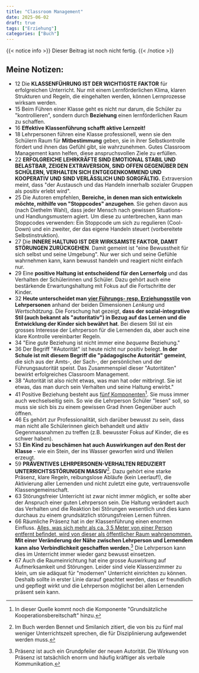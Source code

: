 ```yaml
---
title: "Classroom Management"
date: 2025-06-02
draft: true
tags: ["Erziehung"]
categories: ["Buch"]
---
```


{{< notice info >}} Dieser Beitrag ist noch nicht fertig. {{< /notice >}}


## Meine Notizen:

* 12 Die **KLASSENFÜHRUNG IST DER WICHTIGSTE FAKTOR** für erfolgreichen Unterricht. Nur mit einem Lernförderlichen Klima, klaren Strukturen und Regeln, die eingehalten werden, können Lernprozesse wirksam werden.
* 15 Beim Führen einer Klasse geht es nicht nur darum, die Schüler zu "kontrollieren", sondern durch **Beziehung** einen lernförderlichen Raum zu schaffen.
* 16 **Effektive Klassenführung schafft aktive Lernzeit!**
* 18 Lehrpersonen führen eine Klasse professionell, wenn sie den Schülern Raum für **Mitbestimmung** geben, sie in ihrer Selbstkontrolle fördert und ihnen das Gefühl gibt, sie wahrzunehmen. Gutes Classroom Management kann helfen, diese anspruchsvollen Ziele zu erfüllen.
* 22 **ERFOLGREICHE LEHRKRÄFTE SIND EMOTIONAL STABIL UND BELASTBAR, ZEIGEN EXTRAVERSION, SIND OFFEN GEGENÜBER DEN SCHÜLERN, VERHALTEN SICH ENTGEGENKOMMEND UND KOOPERATIV UND SIND VERLÄSSLICH UND SORGFÄLTIG.** Extraversion meint, dass "der Austausch und das Handeln innerhalb sozialer Gruppen als positiv erlebt wird".
* 25 Die Autoren empfehlen, **Bereiche, in denen man sich entwickeln möchte, mithilfe von "Stoppcodes" anzugehen**. Sie gehen davon aus (nach Diethelm Wahl), dass jeder Mensch nach gewissen Situations- und Handlungsmustern agiert. Um diese zu unterbrechen, kann man Stoppcodes verwenden: Ein Stoppcode um sich zu regulieren (Cool-Down) und ein zweiter, der das eigene Handeln steuert (vorbereitete Selbstinstruktion).
* 27 Die **INNERE HALTUNG IST DER WIRKSAMSTE FAKTOR, DAMIT STÖRUNGEN ZURÜCKGEHEN**. Damit gemeint ist "eine Bewusstheit für sich selbst und seine Umgebung". Nur wer sich und seine Gefühle wahrnehmen kann, kann bewusst handeln und reagiert nicht einfach nur.
* 29 Eine **positive Haltung ist entscheidend für den Lernerfolg** und das Verhalten der Schülerinnen und Schüler. Dazu gehört auch eine bestärkende Erwartungshaltung mit Fokus auf die Fortschritte der Kinder.
* 32 **Heute unterscheidet man [vier Führungs- resp. Erziehungsstile](https://de.wikipedia.org/wiki/Erziehungsstil#Dimensionierte_Konzepte) von Lehrpersonen** anhand der beiden Dimensionen *Lenkung* und *Wertschätzung*. Die Forschung hat gezeigt, **dass der sozial-integrative Stil (auch bekannt als "autoritativ") in Bezug auf das Lernen und die Entwicklung der Kinder sich bewährt hat**. Bei diesem Stil ist ein grosses Interesse der Lehrperson für die Lernenden da, aber auch eine klare Kontrolle vereinbarter Regeln.
* 34 "Eine *gute* Beziehung ist nicht immer eine *bequeme* Beziehung."
* 36 Der Begriff "#Autorität" ist heute nicht nur positiv belegt. **In der Schule ist mit diesem Begriff die "pädagogische Autorität" gemeint**, die sich aus der Amts-, der Sach-, der persönlichen und der Führungsautorität speist. Das Zusammenspiel dieser "Autoritäten" bewirkt erfolgreiches Classroom Management.
* 38 "Autorität ist also nicht etwas, was man hat oder mitbringt. Sie ist etwas, das man durch sein Verhalten und seine Haltung erwirbt."
* 41 Positive Beziehung besteht aus [fünf Komponenten](https://lehrerfortbildung-bw.de/s_sueb/allgschulen/veranstalt/tt-4b-2010/inhalte/f_2/03/)[^1]. Sie muss immer auch wechselseitig sein. So wie die Lehrperson Schüler "lesen" soll, so muss sie sich bis zu einem gewissen Grad ihnen Gegenüber auch öffnen. 
* 46 Es gehört zur Professionalität, sich darüber bewusst zu sein, dass man nicht alle Schülerinnen gleich behandelt und aktiv Gegenmassnahmen zu treffen (z.B. bewusster Fokus auf Kinder, die es schwer haben).
* 53 **Ein Kind zu beschämen hat auch Auswirkungen auf den Rest der Klasse** - wie ein Stein, der ins Wasser geworfen wird und Wellen erzeugt.
* 59 **PRÄVENTIVES LEHRPERSONEN-VERHALTEN REDUZIERT UNTERRICHTSSTÖRUNGEN MASSIV**[^2]. Dazu gehört eine starke Präsenz, klare Regeln, reibungslose Abläufe (kein Leerlauf!), die Aktivierung aller Lernenden und nicht zuletzt eine gute, vertrauensvolle Klassengemeinschaft.
* 63 Störungsfreier Unterricht ist zwar nicht immer möglich, er sollte aber der Anspruch einer guten Lehrperson sein. Die Haltung verändert auch das Verhalten und die Reaktion bei Störungen wesentlich und dies kann durchaus zu einem grundsätzlich störungsfreien Lernen führen.
* 66 Räumliche Präsenz hat in der Klassenführung einen enormen Einfluss. [Alles, was sich mehr als ca. 3,5 Meter von einer Person entfernt befindet, wird von dieser als öffentlicher Raum wahrgenommen.](https://www.nonverbale-kommunikation.ch/2018/04/22/distanzzonen-die-4-bereiche-der-raeumlichen-koerpersprache/) **Mit einer Veränderung der Nähe zwischen Lehrperson und Lernendem kann also Verbindlichkeit geschaffen werden.**[^3] Die Lehrperson kann dies im Unterricht immer wieder ganz bewusst einsetzen.
* 67 Auch die Raumeinrichtung hat eine grosse Auswirkung auf Aufmerksamkeit und Störungen. Leider sind viele Klassenzimmer zu klein, um sie adäquat für "modernen" Unterricht einrichten zu können. Deshalb sollte in erster Linie darauf geachtet werden, dass er freundlich und gepflegt wirkt und die Lehrperson möglichst bei allen Lernenden präsent sein kann.


[^1]: In dieser Quelle kommt noch die Komponente "Grundsätzliche Kooperationsbereitschaft" hinzu.
[^2]: Im Buch werden Bennet und Smilanich zitiert, die von bis zu fünf mal weniger Unterrichtszeit sprechen, die für Disziplinierung aufgewendet werden muss.
[^3]: Präsenz ist auch ein Grundpfeiler der neuen Autorität. Die Wirkung von Präsenz ist tatsächlich enorm und häufig kräftiger als verbale Kommunikation.


